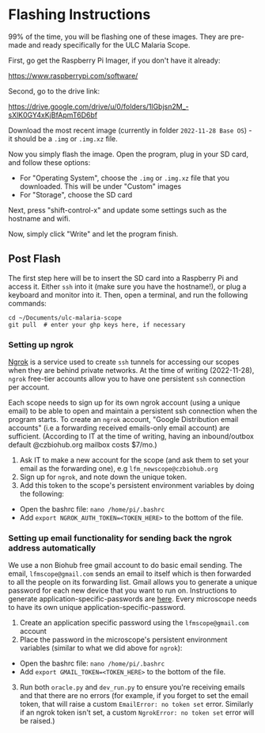 # Flashing Instructions

99% of the time, you will be flashing one of these images. They are pre-made and ready specifically for the ULC Malaria Scope.

First, go get the Raspberry Pi Imager, if you don't have it already:

https://www.raspberrypi.com/software/

Second, go to the drive link:

https://drive.google.com/drive/u/0/folders/1lGbjsn2M_-sXlK0GY4xKjBfApmT6D6bf

Download the most recent image (currently in folder `2022-11-28 Base OS`) - it should be a `.img` or `.img.xz` file.

Now you simply flash the image. Open the program, plug in your SD card, and follow these options:

- For "Operating System", choose the `.img` or `.img.xz` file that you downloaded. This will be under "Custom" images
- For "Storage", choose the SD card

Next, press "shift-control-x" and update some settings such as the hostname and wifi.

Now, simply click "Write" and let the program finish.

## Post Flash

The first step here will be to insert the SD card into a Raspberry Pi and access it. Either `ssh` into it (make sure you have the hostname!), or plug a keyboard and monitor into it. Then, open a terminal, and run the following commands:

```console
cd ~/Documents/ulc-malaria-scope
git pull  # enter your ghp keys here, if necessary
```

### Setting up ngrok

[Ngrok](https://ngrok.com/) is a service used to create `ssh` tunnels for accessing our scopes when they are behind private networks. At the time of writing (2022-11-28), `ngrok` free-tier accounts allow you to have one persistent `ssh` connection per account.

Each scope needs to sign up for its own ngrok account (using a unique email) to be able to open and maintain a persistent ssh connection when the program starts. To create an `ngrok` account, "Google Distribution email accounts" (i.e a forwarding received emails-only email account) are sufficient. (According to IT at the time of writing, having an inbound/outbox default @czbiohub.org mailbox costs $7/mo.)

1. Ask IT to make a new account for the scope (and ask them to set your email as the forwarding one), e.g `lfm_newscope@czbiohub.org`
2. Sign up for `ngrok`, and note down the unique token.
3. Add this token to the scope's persistent environment variables by doing the following:
  - Open the bashrc file: `nano /home/pi/.bashrc`
  - Add `export NGROK_AUTH_TOKEN=<TOKEN_HERE>` to the bottom of the file.


### Setting up email functionality for sending back the ngrok address automatically
We use a non Biohub free gmail account to do basic email sending. The email, `lfmscope@gmail.com` sends an email to itself which is then forwarded to all the people on its forwarding list.
Gmail allows you to generate a unique password for each new device that you want to run on. Instructions to generate application-specific-passwords are [here](https://support.google.com/accounts/answer/185833?hl=en). Every microscope needs to have its own unique application-specific-password.
1. Create an application specific password using the `lfmscope@gmail.com` account
2. Place the password in the microscope's persistent environment variables (similar to what we did above for `ngrok`):
  - Open the bashrc file: `nano /home/pi/.bashrc`
  - Add `export GMAIL_TOKEN=<TOKEN_HERE>` to the bottom of the file.
3. Run both `oracle.py` and `dev_run.py` to ensure you're receiving emails and that there are no errors (for example, if you forget to set the email token, that will raise a custom `EmailError: no token set` error. Similarly if an ngrok token isn't set, a custom `NgrokError: no token set` error will be raised.)